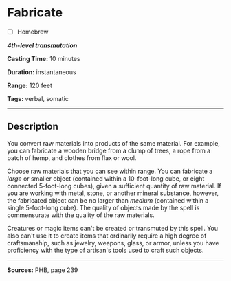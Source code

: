 # Fabricate

- [ ] Homebrew

***4th-level transmutation***

**Casting Time:** 10 minutes

**Duration:** instantaneous

**Range:** 120 feet

**Tags:** verbal, somatic

---

## Description
You convert raw materials into products of the same material.
For example, you can fabricate a wooden bridge from a clump of trees, a rope from a patch of hemp, and clothes from flax or wool.

Choose raw materials that you can see within range.
You can fabricate a *large* or smaller object (contained within a 10-foot-long cube, or eight connected 5-foot-long cubes), given a sufficient quantity of raw material.
If you are working with metal, stone, or another mineral substance, however, the fabricated object can be no larger than *medium* (contained within a single 5-foot-long cube).
The quality of objects made by the spell is commensurate with the quality of the raw materials.

Creatures or magic items can't be created or transmuted by this spell.
You also can't use it to create items that ordinarily require a high degree of craftsmanship, such as jewelry, weapons, glass, or armor, unless you have proficiency with the type of artisan's tools used to craft such objects.

---

**Sources:** PHB, page 239
